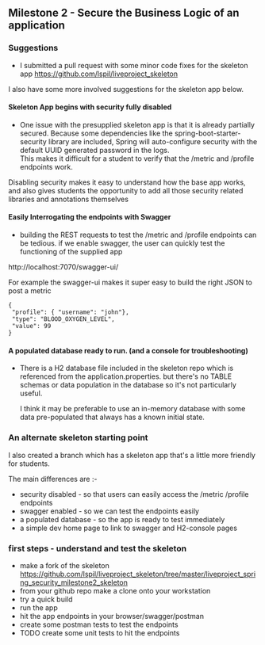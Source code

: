 ## Milestone 2 - Secure the Business Logic of an application

### Suggestions
- I submitted a pull request with some minor code fixes for  the skeleton app
https://github.com/lspil/liveproject_skeleton

I also have some more involved suggestions for the skeleton app below. 

#### Skeleton App begins  with security fully disabled

- One  issue with the presupplied skeleton app is that it is already partially secured. 
 Because some dependencies  like the spring-boot-starter-security library are included,
 Spring will auto-configure security with the default UUID generated password in the logs.  
 This makes it difficult for a student to verify that the /metric and /profile endpoints work. 
 
 Disabling security makes it easy to understand how the base app works,
  and also gives students the opportunity to add all those security related libraries and annotations themselves

#### Easily Interrogating the endpoints with Swagger
- building  the REST  requests  to test the /metric and /profile endpoints can be tedious.
  if we enable swagger, the user can quickly test the functioning of the supplied app
  
 http://localhost:7070/swagger-ui/
 
 For example the swagger-ui makes it super easy to build the right JSON to post a metric 
 ```
{
  "profile": { "username": "john"},
  "type": "BLOOD_OXYGEN_LEVEL",
  "value": 99
}
```
#### A populated database ready to run. (and a console for troubleshooting)    
- There is a H2 database file  included in the skeleton repo which is referenced from the application.properties. 
  but there's no TABLE schemas or data  population in the database so it's not particularly useful.
  
  I think it may be preferable to use an in-memory database with some data pre-populated
   that always has a known initial state.
    
### An alternate skeleton starting point 
I also created a branch which has a skeleton app that's a little more friendly for students. 

The main differences are :-
- security disabled - so that users can easily access the /metric /profile endpoints
- swagger enabled - so we can test the endpoints easily
- a populated database - so the app is ready to test immediately 
- a simple dev home page to link to swagger and H2-console pages
      
### first steps - understand and test the skeleton 
- make a fork of the skeleton https://github.com/lspil/liveproject_skeleton/tree/master/liveproject_spring_security_milestone2_skeleton
- from your github repo make a clone onto your workstation
- try a quick build
- run the app
- hit the app endpoints in your browser/swagger/postman 
- create some postman tests to test the endpoints
- TODO create some unit tests to hit the endpoints 

 